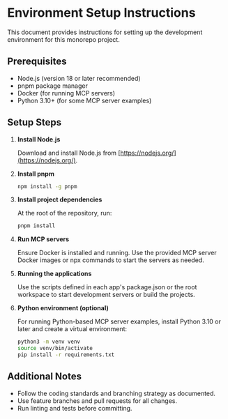 # Environment Setup Instructions

This document provides instructions for setting up the development environment for this monorepo project.

## Prerequisites

- Node.js (version 18 or later recommended)
- pnpm package manager
- Docker (for running MCP servers)
- Python 3.10+ (for some MCP server examples)

## Setup Steps

1. **Install Node.js**

   Download and install Node.js from [https://nodejs.org/](https://nodejs.org/).

2. **Install pnpm**

   ```bash
   npm install -g pnpm
   ```

3. **Install project dependencies**

   At the root of the repository, run:

   ```bash
   pnpm install
   ```

4. **Run MCP servers**

   Ensure Docker is installed and running. Use the provided MCP server Docker images or npx commands to start the servers as needed.

5. **Running the applications**

   Use the scripts defined in each app's package.json or the root workspace to start development servers or build the projects.

6. **Python environment (optional)**

   For running Python-based MCP server examples, install Python 3.10 or later and create a virtual environment:

   ```bash
   python3 -m venv venv
   source venv/bin/activate
   pip install -r requirements.txt
   ```

## Additional Notes

- Follow the coding standards and branching strategy as documented.
- Use feature branches and pull requests for all changes.
- Run linting and tests before committing.
